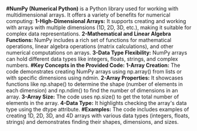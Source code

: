 **#NumPy (Numerical Python)** is a Python library used for working with multidimensional arrays. It offers a variety of benefits for numerical computing:
**1-High-Dimensional Arrays:** It supports creating and working with arrays with multiple dimensions (1D, 2D, 3D, etc.), making it suitable for complex data representations.
**2-Mathematical and Linear Algebra Functions:** NumPy includes a rich set of functions for mathematical operations, linear algebra operations (matrix calculations), and other numerical computations on arrays.
**3-Data Type Flexibility:** NumPy arrays can hold different data types like integers, floats, strings, and complex numbers.
**#Key Concepts in the Provided Code:**
**1-Array Creation:** The code demonstrates creating NumPy arrays using np.array() from lists or with specific dimensions using ndmin.
**2-Array Properties:** It showcases functions like np.shape() to determine the shape (number of elements in each dimension) and np.ndim() to find the number of dimensions in an array.
**3-Array Size:** The code uses np.size() to get the total number of elements in the array.
**4-Data Type:** It highlights checking the array's data type using the dtype attribute.
**#Examples:**
The code includes examples of creating 1D, 2D, 3D, and 4D arrays with various data types (integers, floats, strings) and demonstrates finding their shapes, dimensions, and sizes.
